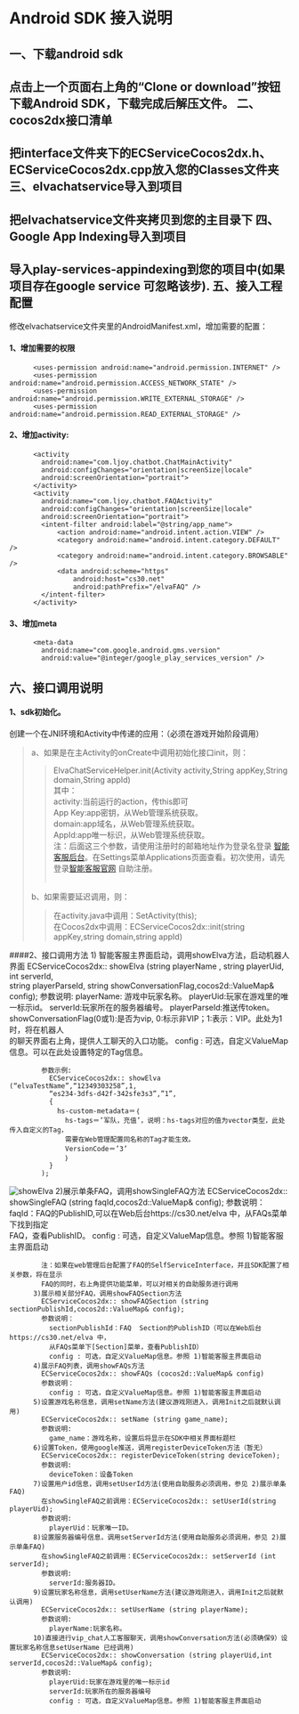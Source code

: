 Android SDK 接入说明
=====
一、下载android sdk
------
  点击上一个页面右上角的“Clone or download”按钮下载Android SDK，下载完成后解压文件。
二、cocos2dx接口清单
------
  把interface文件夹下的ECServiceCocos2dx.h、ECServiceCocos2dx.cpp放入您的Classes文件夹
三、elvachatservice导入到项目
------
  把elvachatservice文件夹拷贝到您的主目录下
四、Google App Indexing导入到项目
------
  导入play-services-appindexing到您的项目中(如果项目存在google service 可忽略该步).
五、接入工程配置
------
  修改elvachatservice文件夹里的AndroidManifest.xml，增加需要的配置：    
  
#### 1、增加需要的权限     
          <uses-permission android:name="android.permission.INTERNET" />
          <uses-permission android:name="android.permission.ACCESS_NETWORK_STATE" />
          <uses-permission android:name="android.permission.WRITE_EXTERNAL_STORAGE" />
          <uses-permission android:name="android.permission.READ_EXTERNAL_STORAGE" />

#### 2、增加activity:          
          <activity
            android:name="com.ljoy.chatbot.ChatMainActivity"
            android:configChanges="orientation|screenSize|locale"
            android:screenOrientation="portrait">
          </activity>
          <activity
            android:name="com.ljoy.chatbot.FAQActivity"
            android:configChanges="orientation|screenSize|locale"
            android:screenOrientation="portrait">
            <intent-filter android:label="@string/app_name">
                <action android:name="android.intent.action.VIEW" />
                <category android:name="android.intent.category.DEFAULT" />
                <category android:name="android.intent.category.BROWSABLE" />
                <data android:scheme="https"
                    android:host="cs30.net"
                    android:pathPrefix="/elvaFAQ" />
            </intent-filter>
          </activity>

#### 3、增加meta        
          <meta-data
            android:name="com.google.android.gms.version"
            android:value="@integer/google_play_services_version" />
六、接口调用说明
------
#### 1、sdk初始化。
   创建一个在JNI环境和Activity中传递的应用：（必须在游戏开始阶段调用）<br />
> a、如果是在主Activity的onCreate中调用初始化接口init，则：<br />
> > ElvaChatServiceHelper.init(Activity activity,String appKey,String domain,String appId) <br />
              其中：<br />
              activity:当前运行的action，传this即可<br />
              App Key:app密钥，从Web管理系统获取。<br />
              domain:app域名，从Web管理系统获取。<br />
              AppId:app唯一标识，从Web管理系统获取。<br />
> 注：后面这三个参数，请使用注册时的邮箱地址作为登录名登录 [智能客服后台](https://cs30.net/elva)。在Settings菜单Applications页面查看。初次使用，请先登录[智能客服官网](http://cs30.net/index.html) 自助注册。<br /> <br />
> 
> b、如果需要延迟调用，则：<br />
> > 在activity.java中调用：SetActivity(this);<br />
            在Cocos2dx中调用：ECServiceCocos2dx::init(string appKey,string domain,string appId)<br />   
          
####2、接口调用方法
          1) 智能客服主界面启动，调用showElva方法，启动机器人界面
            ECServiceCocos2dx:: showElva (string playerName , string playerUid, int serverId,    
            string playerParseId, string showConversationFlag,cocos2d::ValueMap& config);
            参数说明:
              playerName: 游戏中玩家名称。
              playerUid:玩家在游戏里的唯一标示id。
              serverId:玩家所在的服务器编号。
              playerParseId:推送传token。
              showConversationFlag(0或1):是否为vip, 0:标示非VIP；1:表示：VIP。此处为1时，将在机器人   
              的聊天界面右上角，提供人工聊天的入口功能。
              config : 可选，自定义ValueMap信息。可以在此处设置特定的Tag信息。
            		
            参数示例:
              ECServiceCocos2dx:: showElva (“elvaTestName”,“12349303258”,1,     
              “es234-3dfs-d42f-342sfe3s3”,”1”,
              { 
                hs-custom-metadata＝｛
                  hs-tags＝’军队，充值’，说明：hs-tags对应的值为vector类型，此处传入自定义的Tag，    
                  需要在Web管理配置同名称的Tag才能生效。
                  VersionCode＝’3’
            	  ｝
              }
            );
   ![showElva](https://github.com/CS30-NET/Pictures/blob/master/showElva-CN.png "showElva")
            2)展示单条FAQ，调用showSingleFAQ方法
            ECServiceCocos2dx:: showSingleFAQ (string faqId,cocos2d::ValueMap& config);
            参数说明：
              faqId：FAQ的PublishID,可以在Web后台https://cs30.net/elva 中，从FAQs菜单下找到指定    
              FAQ，查看PublishID。
              config : 可选，自定义ValueMap信息。参照 1)智能客服主界面启动
              
            注：如果在web管理后台配置了FAQ的SelfServiceInterface，并且SDK配置了相关参数，将在显示   
            FAQ的同时，右上角提供功能菜单，可以对相关的自助服务进行调用
          3)展示相关部分FAQ，调用showFAQSection方法
            ECServiceCocos2dx:: showFAQSection (string sectionPublishId,cocos2d::ValueMap& config);
            参数说明：
              sectionPublishId：FAQ  Section的PublishID（可以在Web后台https://cs30.net/elva 中，    
              从FAQs菜单下[Section]菜单，查看PublishID）
              config : 可选，自定义ValueMap信息。参照 1)智能客服主界面启动
          4)展示FAQ列表，调用showFAQs方法
            ECServiceCocos2dx:: showFAQs (cocos2d::ValueMap& config)
            参数说明：
              config : 可选，自定义ValueMap信息。参照 1)智能客服主界面启动
          5)设置游戏名称信息，调用setName方法(建议游戏刚进入，调用Init之后就默认调用)
            ECServiceCocos2dx:: setName (string game_name);
            参数说明:
              game_name：游戏名称，设置后将显示在SDK中相关界面标题栏
          6)设置Token，使用google推送，调用registerDeviceToken方法（暂无）
            ECServiceCocos2dx:: registerDeviceToken(string deviceToken);
            参数说明:
              deviceToken：设备Token
          7)设置用户id信息，调用setUserId方法(使用自助服务必须调用，参见 2)展示单条FAQ)
            在showSingleFAQ之前调用：ECServiceCocos2dx:: setUserId(string playerUid);
            参数说明:
              playerUid：玩家唯一ID。
          8)设置服务器编号信息，调用setServerId方法(使用自助服务必须调用，参见 2)展示单条FAQ)
            在showSingleFAQ之前调用：ECServiceCocos2dx:: setServerId (int serverId);
            参数说明:
              serverId:服务器ID。
          9)设置玩家名称信息，调用setUserName方法(建议游戏刚进入，调用Init之后就默认调用)
            ECServiceCocos2dx:: setUserName (string playerName);
            参数说明:
              playerName:玩家名称。
          10)直接进行vip_chat人工客服聊天，调用showConversation方法(必须确保9）设置玩家名称信息setUserName 已经调用)
            ECServiceCocos2dx:: showConversation (string playerUid,int serverId,cocos2d::ValueMap& config);
            参数说明:
              playerUid:玩家在游戏里的唯一标示id
              serverId:玩家所在的服务器编号
              config : 可选，自定义ValueMap信息。参照 1)智能客服主界面启动
